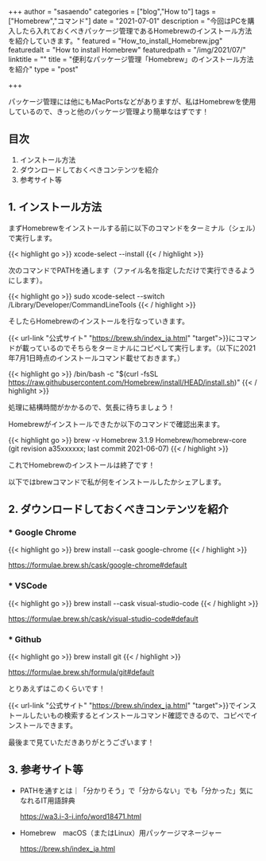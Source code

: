 +++
author = "sasaendo"
categories = ["blog","How to"]
tags = ["Homebrew","コマンド"]
date = "2021-07-01"
description = "今回はPCを購入したら入れておくべきパッケージ管理であるHomebrewのインストール方法を紹介していきます。"
featured = "How_to_install_Homebrew.jpg"
featuredalt = "How to install Homebrew"
featuredpath = "/img/2021/07/"
linktitle = ""
title = "便利なパッケージ管理「Homebrew」のインストール方法を紹介"
type = "post"

+++

パッケージ管理には他にもMacPortsなどがありますが、私はHomebrewを使用しているので、きっと他のパッケージ管理より簡単なはずです！


## 目次
1. インストール方法
2. ダウンロードしておくべきコンテンツを紹介
3. 参考サイト等


## 1. インストール方法

まずHomebrewをインストールする前に以下のコマンドをターミナル（シェル）で実行します。

{{< highlight go >}}
xcode-select --install
{{< / highlight >}}

次のコマンドでPATHを通します（ファイル名を指定しただけで実行できるようにします）。

{{< highlight go >}}
sudo xcode-select --switch /Library/Developer/CommandLineTools
{{< / highlight >}}

そしたらHomebrewのインストールを行なっていきます。

{{< url-link "公式サイト" "https://brew.sh/index_ja.html" "target">}}にコマンドが載っているのでそちらをターミナルにコピぺして実行します。（以下に2021年7月1日時点のインストールコマンド載せておきます。）

{{< highlight go >}}
/bin/bash -c "$(curl -fsSL https://raw.githubusercontent.com/Homebrew/install/HEAD/install.sh)"
{{< / highlight >}}

処理に結構時間がかかるので、気長に待ちましょう！

Homebrewがインストールできたか以下のコマンドで確認出来ます。

{{< highlight go >}}
brew -v
Homebrew 3.1.9
Homebrew/homebrew-core (git revision a35xxxxxx; last commit 2021-06-07)
{{< / highlight >}}

これでHomebrewのインストールは終了です！

以下ではbrewコマンドで私が何をインストールしたかシェアします。

## 2. ダウンロードしておくべきコンテンツを紹介

### * Google Chrome

{{< highlight go >}}
brew install --cask google-chrome
{{< / highlight >}}

https://formulae.brew.sh/cask/google-chrome#default

### * VSCode

{{< highlight go >}}
brew install --cask visual-studio-code
{{< / highlight >}}

https://formulae.brew.sh/cask/visual-studio-code#default

### * Github

{{< highlight go >}}
brew install git
{{< / highlight >}}

https://formulae.brew.sh/formula/git#default

とりあえずはこのくらいです！

{{< url-link "公式サイト" "https://brew.sh/index_ja.html" "target">}}でインストールしたいもの検索するとインストールコマンド確認できるので、コピペでインストールできます。

最後まで見ていただきありがとうございます！

## 3. 参考サイト等

* PATHを通すとは｜「分かりそう」で「分からない」でも「分かった」気になれるIT用語辞典

    https://wa3.i-3-i.info/word18471.html

* Homebrew　macOS（またはLinux）用パッケージマネージャー

    https://brew.sh/index_ja.html

